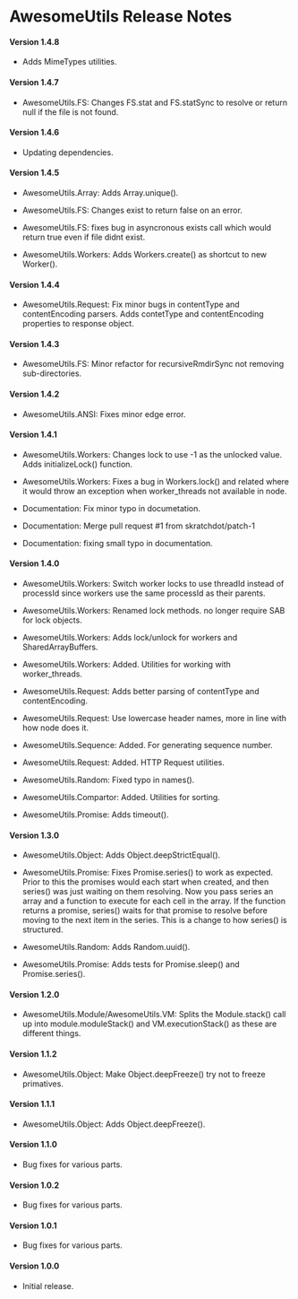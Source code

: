 # AwesomeUtils Release Notes

#### **Version 1.4.8**

 - Adds MimeTypes utilities.

#### **Version 1.4.7**

 - AwesomeUtils.FS: Changes FS.stat and FS.statSync to resolve or return null if the file is not found.

#### **Version 1.4.6**

 - Updating dependencies.

#### **Version 1.4.5**

 - AwesomeUtils.Array: Adds Array.unique().

 - AwesomeUtils.FS: Changes exist to return false on an error.

 - AwesomeUtils.FS: fixes bug in asyncronous exists call which would return true even if file didnt exist.

 - AwesomeUtils.Workers: Adds Workers.create() as shortcut to new Worker().

#### **Version 1.4.4**

 - AwesomeUtils.Request: Fix minor bugs in contentType and contentEncoding parsers. Adds contetType and contentEncoding properties to response object.

#### **Version 1.4.3**

 - AwesomeUtils.FS: Minor refactor for recursiveRmdirSync not removing sub-directories.

#### **Version 1.4.2**

 - AwesomeUtils.ANSI: Fixes minor edge error.

#### **Version 1.4.1**

 - AwesomeUtils.Workers: Changes lock to use -1 as the unlocked value. Adds initializeLock() function.

 - AwesomeUtils.Workers: Fixes a bug in Workers.lock() and related where it would throw an exception when worker_threads not available in node.

 - Documentation: Fix minor typo in documetation.

 - Documentation: Merge pull request #1 from skratchdot/patch-1

 - Documentation: fixing small typo in documentation.

#### **Version 1.4.0**

 - AwesomeUtils.Workers: Switch worker locks to use threadId instead of processId since workers use the same processId as their parents.

 - AwesomeUtils.Workers: Renamed lock methods. no longer require SAB for lock objects.

 - AwesomeUtils.Workers: Adds lock/unlock for workers and SharedArrayBuffers.

 - AwesomeUtils.Workers: Added. Utilities for working with worker_threads.

 - AwesomeUtils.Request: Adds better parsing of contentType and contentEncoding.

 - AwesomeUtils.Request: Use lowercase header names, more in line with how node does it.

 - AwesomeUtils.Sequence: Added. For generating sequence number.

 - AwesomeUtils.Request: Added. HTTP Request utilities.

 - AwesomeUtils.Random: Fixed typo in names().

 - AwesomeUtils.Compartor: Added. Utilities for sorting.

 - AwesomeUtils.Promise: Adds timeout().

#### **Version 1.3.0**

 - AwesomeUtils.Object: Adds Object.deepStrictEqual().

 - AwesomeUtils.Promise: Fixes Promise.series() to work as expected. Prior to this the promises would each start when created, and then series() was just waiting on them resolving. Now you pass series an array and a function to execute for each cell in the array. If the function returns a promise, series() waits for that promise to resolve before moving to the next item in the series. This is a change to how series() is structured.

 - AwesomeUtils.Random: Adds Random.uuid().

 - AwesomeUtils.Promise: Adds tests for Promise.sleep() and Promise.series().

#### **Version 1.2.0**

 - AwesomeUtils.Module/AwesomeUtils.VM: Splits the Module.stack() call up into module.moduleStack() and VM.executionStack() as these are different things.

#### **Version 1.1.2**

 - AwesomeUtils.Object: Make Object.deepFreeze() try not to freeze primatives.

#### **Version 1.1.1**

 - AwesomeUtils.Object: Adds Object.deepFreeze().

#### **Version 1.1.0**

 - Bug fixes for various parts.

#### **Version 1.0.2**

 - Bug fixes for various parts.

#### **Version 1.0.1**

 - Bug fixes for various parts.

#### **Version 1.0.0**

 - Initial release.
